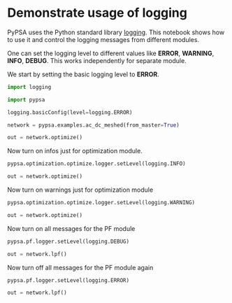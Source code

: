 # Demonstrate usage of logging

PyPSA uses the Python standard library [logging](https://docs.python.org/3/library/logging.html).
This notebook shows how to use it and control the logging messages from different modules.

One can set the logging level to different values like **ERROR**, **WARNING**, **INFO**, **DEBUG**. This works independently for separate module. 

We start by setting the basic logging level to **ERROR**. 

```python
import logging

import pypsa

logging.basicConfig(level=logging.ERROR)
```

```python
network = pypsa.examples.ac_dc_meshed(from_master=True)
```

```python
out = network.optimize()
```

Now turn on infos just for optimization module.

```python
pypsa.optimization.optimize.logger.setLevel(logging.INFO)
```

```python
out = network.optimize()
```

Now turn on warnings just for optimization module

```python
pypsa.optimization.optimize.logger.setLevel(logging.WARNING)
```

```python
out = network.optimize()
```

Now turn on all messages for the PF module

```python
pypsa.pf.logger.setLevel(logging.DEBUG)
```

```python
out = network.lpf()
```

Now turn off all messages for the PF module again

```python
pypsa.pf.logger.setLevel(logging.ERROR)
```

```python
out = network.lpf()
``` 